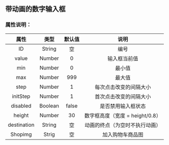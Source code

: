 ## 带动画的数字输入框

### **属性说明：**
| 属性 | 类型 | 默认值 | 说明 |
| :---: | :----: | :----: | :----: |
| ID | String | 空 | 编号 |
| value | Number | 0 | 输入框当前值 |
| min | Number | 0 | 最小值 |
| max | Number | 999 | 最大值 |
| step | Number | 1 | 每次点击改变的间隔大小 |
| initStep | Number | 1 | 首次点击改变的间隔大小 |
| disabled | Boolean | false | 是否禁用输入框状态 |
| height | Number | 30 | 数字框高度（宽度 = height/0.8）|
| destination | String | 空 | 动画的终点（为空时不执行动画）|
| Shopimg | Strig | 空 | 加入购物车商品图 |